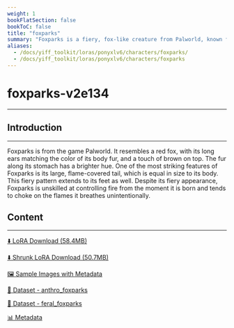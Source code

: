 ```yaml
---
weight: 1
bookFlatSection: false
bookToC: false
title: "foxparks"
summary: "Foxparks is a fiery, fox-like creature from Palworld, known for its flame-covered tail and its unintentional fire-breathing."
aliases:
  - /docs/yiff_toolkit/loras/ponyxlv6/characters/foxparks/
  - /docs/yiff_toolkit/loras/ponyxlv6/characters/foxparks
---
```


<!--markdownlint-disable MD025 MD033 -->

# foxparks-v2e134

---

## Introduction

---

Foxparks is from the game Palworld. It resembles a red fox, with its long ears matching the color of its body fur, and a touch of brown on top. The fur along its stomach has a brighter hue. One of the most striking features of Foxparks is its large, flame-covered tail, which is equal in size to its body. This fiery pattern extends to its feet as well. Despite its fiery appearance, Foxparks is unskilled at controlling fire from the moment it is born and tends to choke on the flames it breathes unintentionally.

## Content

---

[⬇️ LoRA Download (58.4MB)](https://huggingface.co/k4d3/yiff_toolkit/resolve/main/ponyxl_loras/foxparks-v2e134.safetensors?download=true)

[⬇️ Shrunk LoRA Download (50.7MB)](https://huggingface.co/k4d3/yiff_toolkit/resolve/main/ponyxl_loras_shrunk_2/foxparks-v2e134_frockpt1_th-3.55.safetensors?download=true)

[🖼️ Sample Images with Metadata](https://huggingface.co/k4d3/yiff_toolkit/tree/main/static/{})

[📐 Dataset - anthro_foxparks](https://huggingface.co/datasets/k4d3/furry/tree/main/anthro_foxparks)

[📐 Dataset - feral_foxparks](https://huggingface.co/datasets/k4d3/furry/tree/main/feral_foxparks)

[📊 Metadata](https://huggingface.co/k4d3/yiff_toolkit/raw/main/ponyxl_loras/foxparks-v2e134.json)

